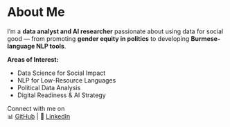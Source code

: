 # About Me

I’m a **data analyst and AI researcher** passionate about using data for social good — from promoting **gender equity in politics** to developing **Burmese-language NLP tools**.

**Areas of Interest:**
- Data Science for Social Impact
- NLP for Low-Resource Languages
- Political Data Analysis
- Digital Readiness & AI Strategy

Connect with me on  
📊 [GitHub](https://github.com/Nuwai) | 💼 [LinkedIn](https://www.linkedin.com/in/nuwai-thet-sophia/)
